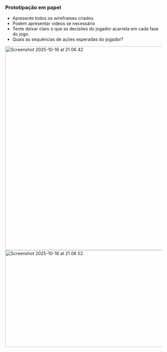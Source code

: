 ### Prototipação em papel
- Apresente todos os wireframes criados
- Podem apresentar videos se necessário
- Tente deixar claro o que as decisões do jogador acarreta em cada fase do jogo.
- Quais as sequências de ações esperadas do jogador?

<img width="1763" height="656" alt="Screenshot 2025-10-16 at 21 06 42" src="https://github.com/user-attachments/assets/ed1b402c-e507-4ae6-8290-b71ee3d95363" />
<img width="960" height="312" alt="Screenshot 2025-10-16 at 21 06 52" src="https://github.com/user-attachments/assets/048a3d7b-9a78-4cfe-a49e-abdb978c087b" />
